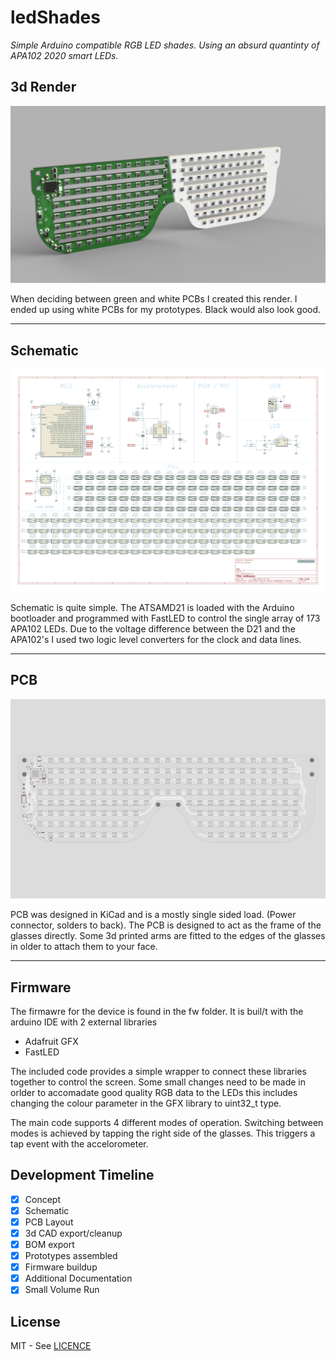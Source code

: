 # ledShades

*Simple Arduino compatible RGB LED shades. Using an absurd quantinty of APA102 2020 smart LEDs.*

## 3d Render

![alt text](hw/outputs/renders/Colours.jpg "led-shades Render")

When deciding between green and white PCBs I created this render. I ended up using white PCBs for my prototypes. Black would also look good.

---

## Schematic

![alt text](hw/outputs/ledGlasses_sch.png "led-shades Schematic")

Schematic is quite simple. The ATSAMD21 is loaded with the Arduino bootloader and programmed with FastLED to control the single array of 173 APA102 LEDs. Due to the voltage difference between the D21 and the APA102's I used two logic level converters for the clock and data lines.

---

## PCB

![alt text](hw/outputs/mcad/textures/ledGlasses_front_white.png "led-shades PCB")

PCB was designed in KiCad and is a mostly single sided load. (Power connector, solders to back). The PCB is designed to act as the frame of the glasses directly. Some 3d printed arms are fitted to the edges of the glasses in older to attach them to your face.

---

## Firmware

The firmawre for the device is found in the fw folder. It is buil/t with the arduino IDE with 2 external libraries

* Adafruit GFX
* FastLED

The included code provides a simple wrapper to connect these libraries together to control the screen. Some small changes need to be made in orlder to accomadate good quality RGB data to the LEDs this includes changing the colour parameter in the GFX library to uint32_t type.

The main code supports 4 different modes of operation. Switching between modes is achieved by tapping the right side of the glasses. This triggers a tap event with the accelorometer.

## Development Timeline

* [x] Concept
* [x] Schematic
* [x] PCB Layout
* [x] 3d CAD export/cleanup
* [x] BOM export
* [x] Prototypes assembled
* [x] Firmware buildup
* [x] Additional Documentation
* [x] Small Volume Run

## License

MIT - See [LICENCE](LICENSE)
